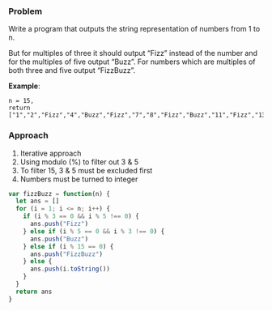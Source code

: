 ### Problem

Write a program that outputs the string representation of numbers from 1 to n.

But for multiples of three it should output “Fizz” instead of the number and for the multiples of five output “Buzz”. For numbers which are multiples of both three and five output “FizzBuzz”.

**Example**:

```
n = 15,
return
["1","2","Fizz","4","Buzz","Fizz","7","8","Fizz","Buzz","11","Fizz","13","14","FizzBuzz"]
```

### Approach

1. Iterative approach
2. Using modulo (%) to filter out 3 & 5
3. To filter 15, 3 & 5 must be excluded first
4. Numbers must be turned to integer

```javascript
var fizzBuzz = function(n) {
  let ans = []
  for (i = 1; i <= n; i++) {
    if (i % 3 == 0 && i % 5 !== 0) {
      ans.push("Fizz")
    } else if (i % 5 == 0 && i % 3 !== 0) {
      ans.push("Buzz")
    } else if (i % 15 == 0) {
      ans.push("FizzBuzz")
    } else {
      ans.push(i.toString())
    }
  }
  return ans
}
```